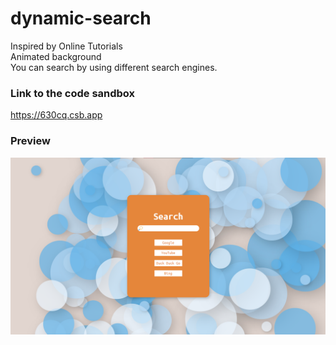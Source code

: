 # dynamic-search
Inspired by Online Tutorials <br />
Animated background <br />
You can search by using different search engines.

### Link to the code sandbox
https://630cq.csb.app

### Preview
<img src="dynamic-search-engine/Screenshot1.png" />
